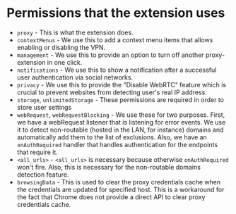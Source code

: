 # Permissions that the extension uses

- `proxy` - This is what the extension does.
- `contextMenus` - We use this to add a context menu items that allows enabling or disabling the VPN.
- `management` - We use this to provide an option to turn off another proxy-extension in one click.
- `notifications` - We use this to show a notification after a successful user authentication via social networks.
- `privacy` - We use this to provide the "Disable WebRTC" feature which is crucial to prevent websites from detecting user's real IP address.
- `storage`, `unlimitedStorage` - These permissions are required in order to store user settings
- `webRequest`, `webRequestBlocking` - We use these for two purposes. First, we have a webRequest listener that is listening for error events. We use it to detect non-routable (hosted in the LAN, for instance) domains and automatically add them to the list of exclusions. Also, we have an `onAuthRequired` handler that handles authentication for the endpoints that require it.
- `<all_urls>` - `<all_urls>` is necessary because otherwise `onAuthRequired` won't fire. Also, this is necessary for the non-routable domains detection feature.
- `browsingData` - This is used to clear the proxy credentials cache when the credentials are updated for specified host. This is a workaround for the fact that Chrome does not provide a direct API to clear proxy credentials cache.
